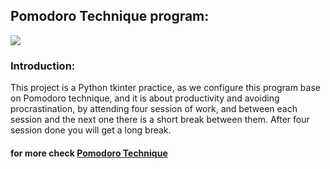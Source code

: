 ## Pomodoro Technique program:
![](C:\Users\dalla\PycharmProjects\pomodoroProject\pomodoroWork.png)
### Introduction:

This project is a Python tkinter practice, as we configure this program base on Pomodoro technique, and it is about 
productivity and avoiding procrastination, by attending four session of work, and between each session and the next one there is a short break between them.
After four session done you will get a long break.
#### for more check [Pomodoro Technique ](https://en.wikipedia.org/wiki/Pomodoro_Technique)

